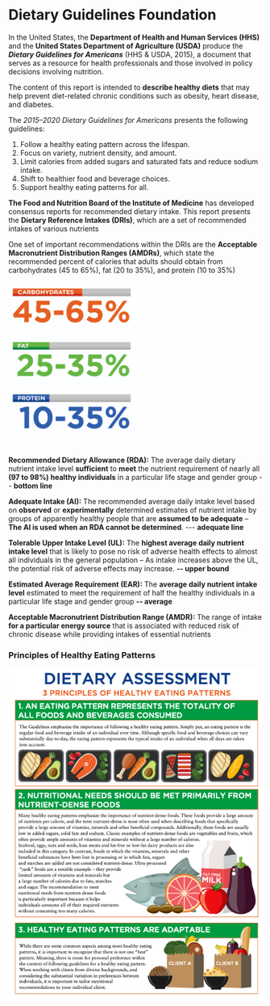 # Dietary Guidelines Foundation

In the United States, the **Department of Health and Human Services \(HHS\)** and the **United States Department of Agriculture \(USDA\)** produce the _**Dietary Guidelines for Americans**_ \(HHS & USDA, 2015\), a document that serves as a resource for health professionals and those involved in policy decisions involving nutrition.

The content of this report is intended to **describe healthy diets** that may help prevent diet-related chronic conditions such as obesity, heart disease, and diabetes.

The _2015–2020 Dietary Guidelines for Americans_ presents the following guidelines:

1. Follow a healthy eating pattern across the lifespan.
2. Focus on variety, nutrient density, and amount.
3. Limit calories from added sugars and saturated fats and reduce sodium intake.
4. Shift to healthier food and beverage choices.
5. Support healthy eating patterns for all.

**The Food and Nutrition Board of the Institute of Medicine** has developed consensus reports for recommended dietary intake. This report presents the **Dietary Reference Intakes \(DRIs\)**, which are a set of recommended intakes of various nutrients 

One set of important recommendations within the DRIs are the **Acceptable Macronutrient Distribution Ranges \(AMDRs\)**, which state the recommended percent of calories that adults should obtain from carbohydrates \(45 to 65%\), fat \(20 to 35%\), and protein \(10 to 35%\) 



![](../.gitbook/assets/screen-shot-2021-02-08-at-2.17.21-pm.png)



**Recommended Dietary Allowance \(RDA\):** The average daily dietary nutrient intake level **sufficient** to **meet** the nutrient requirement of nearly all **\(97 to 98%\) healthy individuals** in a particular life stage and gender group  -- **bottom line** 

**Adequate Intake \(AI\):** The recommended average daily intake level based on **observed** or **experimentally** determined estimates of nutrient intake by groups of apparently healthy people that are **assumed to be adequate** – **The AI is used when an RDA cannot be determined**.  --- **adequate line** 

**Tolerable Upper Intake Level \(UL\):** The **highest average daily nutrient intake level** that is likely to pose no risk of adverse health effects to almost all individuals in the general population – As intake increases above the UL, the potential risk of adverse effects may increase.  **-- upper bound**

**Estimated Average Requirement \(EAR\):** The **average daily nutrient intake level** estimated to meet the requirement of half the healthy individuals in a particular life stage and gender group  **-- average**

**Acceptable Macronutrient Distribution Range \(AMDR\):** The range of intake **for a particular energy source** that is associated with reduced risk of chronic disease while providing intakes of essential nutrients



### Principles of Healthy Eating Patterns



![](../.gitbook/assets/screen-shot-2021-02-08-at-2.25.37-pm.png)





